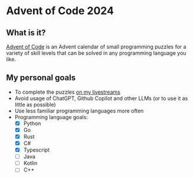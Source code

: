 # Advent of Code 2024

## What is it?

[Advent of Code](https://adventofcode.com/2024/about) is an Advent calendar of small programming puzzles for a variety of skill levels that can be solved in any programming language you like.

## My personal goals

- To complete the puzzles [on my livestreams](https://twitch.tv/RythonDev)
- Avoid usage of ChatGPT, Github Copilot and other LLMs (or to use it as little as possible)
- Use less familiar programming languages more often
- Programming language goals:
  - [x] Python
  - [x] Go
  - [x] Rust
  - [x] C#
  - [x] Typescript
  - [ ] Java
  - [ ] Kotlin
  - [ ] C++